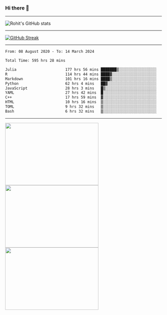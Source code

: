 ### Hi there 👋

<hr/>

![Rohit's GitHub stats](https://github-readme-stats.vercel.app/api?username=RohitRathore1&show_icons=true&theme=transparent)

<hr/>

[![GitHub Streak](http://github-readme-streak-stats.herokuapp.com?user=RohitRathore1&theme=dark&mode=weekly)](https://git.io/streak-stats)

<hr/>

<!--START_SECTION:waka-->

```txt
From: 08 August 2020 - To: 14 March 2024

Total Time: 595 hrs 28 mins

Julia                      177 hrs 56 mins ███████▒░░░░░░░░░░░░░░░░░   29.88 %
R                          114 hrs 44 mins ████▓░░░░░░░░░░░░░░░░░░░░   19.27 %
Markdown                   101 hrs 16 mins ████▒░░░░░░░░░░░░░░░░░░░░   17.01 %
Python                     62 hrs 4 mins   ██▓░░░░░░░░░░░░░░░░░░░░░░   10.43 %
JavaScript                 28 hrs 3 mins   █▒░░░░░░░░░░░░░░░░░░░░░░░   04.71 %
YAML                       27 hrs 42 mins  █░░░░░░░░░░░░░░░░░░░░░░░░   04.65 %
C++                        17 hrs 59 mins  ▓░░░░░░░░░░░░░░░░░░░░░░░░   03.02 %
HTML                       10 hrs 16 mins  ▒░░░░░░░░░░░░░░░░░░░░░░░░   01.72 %
TOML                       9 hrs 32 mins   ▒░░░░░░░░░░░░░░░░░░░░░░░░   01.60 %
Bash                       6 hrs 32 mins   ▒░░░░░░░░░░░░░░░░░░░░░░░░   01.10 %
```

<!--END_SECTION:waka-->

<hr/>

<p>
  <img src="https://wakatime.com/share/@TeAmp0is0N/0205e68a-e5ed-48bf-b870-3c94c1fa77d3.svg" width="300" height="200">
  <img src="https://wakatime.com/share/@TeAmp0is0N/3935ee43-08a3-493e-8b95-60c1f9204b15.svg" width="300" height="200">
  <img src="https://wakatime.com/share/@TeAmp0is0N/8717aacc-7340-44e0-abb1-987dc9823fcd.svg" width="300" height="200">
</p>




